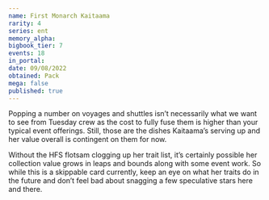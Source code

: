 ```yaml
---
name: First Monarch Kaitaama
rarity: 4
series: ent
memory_alpha:
bigbook_tier: 7
events: 18
in_portal:
date: 09/08/2022
obtained: Pack
mega: false
published: true
---
```


Popping a number on voyages and shuttles isn’t necessarily what we want to see from Tuesday crew as the cost to fully fuse them is higher than your typical event offerings. Still, those are the dishes Kaitaama’s serving up and her value overall is contingent on them for now.

Without the HFS flotsam clogging up her trait list, it’s certainly possible her collection value grows in leaps and bounds along with some event work. So while this is a skippable card currently, keep an eye on what her traits do in the future and don’t feel bad about snagging a few speculative stars here and there.
